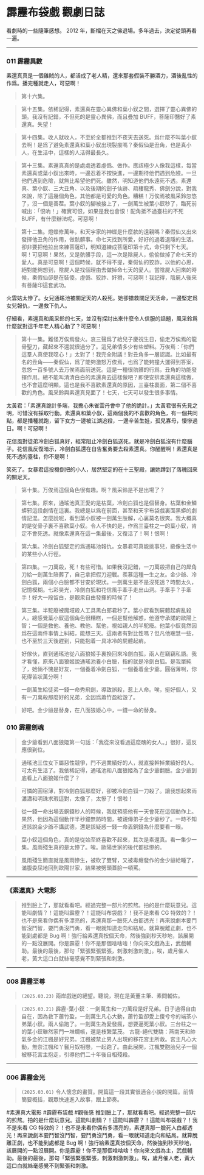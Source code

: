 # 霹靂布袋戲 觀劇日誌

看劇時的一些隨筆感想。 2012 年，斷檔在天之佛退場。多年過去，決定從頭再看一遍。

---

### 011 霹靂異數

素還真真是一個雞賊的人，都活成了老人精，還來那套假裝不勝酒力，酒後亂性的作爲。播完種就走人，可惡啊！

> 第十六集。

> 第十五集。依稀記得，素還真在靈心異佛和葉小釵之間，選擇了靈心異佛的頭。我沒有記錯，不但死的是靈心異佛，而且疊加 BUFF，菩薩印醫好了素還真。失望！

> 第十四集。收人就收人，不至於全都推到不夜天去送死。爲什麼不叫葉小釵去啊！是爲了避免素還真和葉小釵出現裂痕嗎？秦假仙是丑角，也是真小人，在生活中，這樣的人活得最長久。

> 第十三集。素還真真的是處處透着虛僞、做作。應該極少人像我這樣，每當素還真或葉小釵出來時，一邊忍着不按快進，一邊期待他們遇到危險。一旦他們遇到危險，就無比希望他們死。雖然，明知道他們永遠死不透。素還真、葉小釵、三大丑角、以及後期的劍子仙跡、疏樓龍秀、佛劍分說，對我來說，除了這幾個角色，其他都是可愛的角色。糟糕！万俟焉被風采鈴忽悠了，沒一個是善茬。葉小釵的腳被接上了，一劍萬生被葉小釵秒了，臨死前喊出：「恨吶！」確實可恨，如果是我也會恨！配角抵不過臺柱的不死 BUFF，有什麼辦法呢。可惡啊！

> 第十二集。燈蝶修萬年，和天宇家的神蝶是什麼款的遠親嗎？秦假仙又出來發揮他丑角的作用，做骯髒事。命七天找到所愛，好好的過着退隱的生活。卻非要把他拉出來練菩薩印，明知道練成菩薩印第十式，命只剩下七天。啊！可惡啊！果然，又是骯髒手段，這一次是陰屍人，偷偷做掉了命七天的愛人。真是可惡啊！這個時候，就不得不提，秦假仙的狡詐，以他的心思，絕對能夠想到，陰屍人是找個理由去做掉命七天的愛人。當陰屍人回來的時候，秦假仙卻是在裝傻。虛僞、狡詐、奸猾，可惡啊！我記得，陰屍人後來有菩薩印這套武功。

火雲姑太慘了。女兒通瑤池被關足天的人殺死。她卻搶救關足天活命，一邊堅定爲女兒報仇，一邊救下仇人。

仔細看，素還真和風采鈴的七天，並沒有探討出來什麼令人信服的話題，風采鈴爲什麼就對這千年老人精心動了？可惡啊！

> 第十一集。難怪万俟焉發火。哀三聲爲了給兒子慶祝生日，偷走万俟焉的龍骨聖刀，藏起來不還就很過分了。這兄弟情多少有些塑料。万俟焉：「你們這羣人真使我噁心！」太對了！我完全附議！對丑角多一層認識。比如最有名的丑角——秦假仙，爲了能夠激怒万俟焉，也爲了能夠撞大運得到答案，忽悠一百多號人去万俟焉面前送死。這是一種很骯髒的行爲，丑角的功能發揮作用。總不能叫清清白白的素還真去這樣做吧？即使安排素還真這樣做，也不會這麼明顯。這也是我不喜歡素還真的原因，三臺柱裏面，第二個不喜歡的角色。風采鈴與素還真見面了！七天，七天可以發生很多事情。

太黃君：「素還真詭計多端，我擔心朱雀雲丹會中了他的詭計。」太黃君很有先見之明，可惜沒有採取行動。素還真和葉小釵，這兩個我的不喜歡的角色，有一個共同點，都是播種就跑，留下女方一邊被江湖追殺，一邊辛苦生娃，孤兒寡母，悽慘過日。啊！可惡啊！

花信風對徒弟冷劍白狐真好，經常阻止冷劍白狐送死。就是冷劍白狐沒有什麼腦子。花信風反復暗示，冷劍白狐還在自告奮勇要去殺素還真。你醒醒啊！素還真是死不透的臺柱，你不是啊！

笑死了。女暴君這投機倒把的小人，居然堅定的在十三聖殿，讓她蹲到了落魄回來的關足天。

> 第十集。万俟焉這個角色很有趣。啊？風采鈴是不是出場了？

> 第七集。原來，通瑤池真正愛的是枯葉，冷劍白狐也是個替身。枯葉和金鱗蟒邪這段劇情在這裏。我總是以爲在前面，甚至和天宇布袋戲裏面黑蟒的劇情記混。怎麼說呢，看到葉小釵被一劍萬生肢解，心裏莫名很爽。我大概真的是從骨子裏不喜歡葉小釵。令人不快的是，作爲三臺柱之一的葉小釵，肯定不會死透。就像素還真在這一集最後，又復活了！啊！恨啊！

> 第六集。冷劍白狐堅定的爲通瑤池報仇。女暴君可真能挑事兒，級像生活中的某些小人行徑。

> 第四集。一刀萬殺，死！有些可惜。如果我沒記錯，一刀萬殺把自己的犀角刀給一劍萬生陪葬了，自己拿把假刀迎戰。羨慕這種一生之友。金少爺、冷劍白狐，兩個小白臉都不甘安於現狀。一劍萬生是不是沒死透？時間太久，記憶模糊。七彩昊光，冷劍白狐和花信風手牽手走出山洞。手牽手？手牽手！好大一段留白，是觀衆自由發揮的時候了！

> 第三集。半駝廢被魔域殺人工具黑白郎君秒了。葉小釵看到屍體起痟亂殺人。總感覺葉小釵這個角色很糟糕，一個是幫他解惑，他遵守承諾的歐陽上智；一個是救他、養他、教他、幫他，視如親人的半駝廢。他葉小釵竟然因爲在這兩件事情上糾結，能想三天。這兩者有對比性嗎？但凡他聰慧一些，也不至於三天後趕到，只能抱着一具冰冷的屍體起痟。

> 好傢伙，直到通瑤池從八面狼姬手裏換回來冷劍白狐，兩人在竊竊私語。我才看懂，原來八面狼姬說通瑤池養小白臉，指的就是冷劍白狐。是我單純了，她倆不愧是好友，一個養着冷劍白狐，一個養着金少爺。圓宿薄啊，你死得苦狀萬分啊！

> 一劍萬生給徒弟一錢一命秀飛劍，導致誤殺，惹上人命。唉，挺好個人，又有一刀萬殺那麼好的兄弟，全因爲蕭竹盈給毀了。

> 好吧。金少爺是替身，在八面狼姬心中，一錢一命的替身。

### 010 霹靂劍魂

> 金少爺看到八面狼姬第一句話：「我從來沒看過這麼醜的女人。」很好，這反應很到位。

> 通瑤池三位女下屬惡性競爭，鬥不過業績好的人，就直接幹掉業績好的人。可太有生活了。我依稀記得，通瑤池和八面狼姬為了金少爺翻臉。金少爺到底看上八面狼姬什麼了？

> 可憐的圓宿薄，對冷劍白狐那麼好，卻被冷劍白狐一刀殺了。讓我想起來雨瀟瀟和明珠求瑕這對，太像了，太慘了！恨啦！

> 從一錢一命出場丟銅錢秒人的時候，我就預感他有一天會死在這個動作上。果然，他因為這個動作半秒鐘無防時間，被親傳弟子金少爺秒了。一時不知道該說金少爺不講武德，還是該疑惑一錢一命丟銅錢為什麼要看一眼。

> 葉小釵這個角色，真的是從始至終喜歡不起來，其次是素還真。看一集少一集。風雨殘生真的是太慘了。唉。歐陽世家的後代都挺慘的。

> 風雨殘生簡直就是風雨慘生，被砍了雙臂，又被毒癮發作的金少爺給睡了，滿腹委屈地回到歐陽世家，結果被劈頭蓋臉一頓罵。

---

### 《素還真》大電影

> 推到臉上了，那就看看吧。經過完整一部片的煎熬。拍的是什麼玩意兒。這能叫劇情？！這能叫霹靂？！這能叫布袋戲？！我不是來看 CG 特效的？！也不是來看你偶有多漂亮的，素還真那一臉死人白都透光！再來說劇本要鬥智沒鬥智，要鬥勇沒鬥勇，看一眼就知道走向和結局。就算脫離正劇，也不能到處都是 Bug 啊！強行給素還真按個天命，然後強到秒天秒地，該展開的一點沒展開。你是霹靂！你不是那個啥啥啥！你向來文戲為主，武戲輔助。最後的最後，那句「緊張緊張緊張，刺激刺激刺激」。唉，歲月催人老，黃大這口白就絲毫感覺不到緊張和刺激。

---

### 008 霹靂至尊

> `(2025.03.23)` 兩岸戲迷的絕望。聽說，現在是黃董主筆、素問輔佐。

> `(2025.03.21)` 霹靂-葉小釵：一劍萬生和一刀萬殺是好兄弟。日子過得自由自在，因為救下蕭竹盈，一劍萬生凡心大動，蕭竹盈卻愛上傻兮兮的端茶小弟葉小釵。兩人偷跑了。一劍萬生為愛發瘋，想要逼死葉小釵。三台柱之一的葉小釵雖然家門一堆爛帳，還是枝繁葉茂。 古龍-絕代雙驕：燕南天和帥氣多金的江楓是好兄弟。江楓被禁止男人出現的移花宮主所救。宮主凡心大動，無奈江楓和丫鬟月奴相戀，一起跑了。由此展開，江楓雙胞胎兒子一個被移花宮主抱走，引導他們二十年後自相殘殺。

---

### 006 霹靂金光

> `(2025.03.01)` 令人懷念的畫質。開篇這一段其實很適合小說的開篇。前情簡要概括，觀眾快速進入故事，跟上節奏。

#素還真大電影 #霹靂布袋戲 #觀後感
推到臉上了，那就看看吧。經過完整一部片的煎熬。拍的是什麼玩意兒。這能叫劇情？！這能叫霹靂？！這能叫布袋戲？！我不是來看 CG 特效的？！也不是來看你偶有多漂亮的，素還真那一臉死人白都透光！再來說劇本要鬥智沒鬥智，要鬥勇沒鬥勇，看一眼就知道走向和結局。就算脫離正劇，也不能到處都是 Bug 啊！強行給素還真按個天命，然後強到秒天秒地，該展開的一點沒展開。你是霹靂！你不是那個啥啥啥！你向來文戲為主，武戲輔助。最後的最後，那句「緊張緊張緊張，刺激刺激刺激」。唉，歲月催人老，黃大這口白就絲毫感覺不到緊張和刺激。
